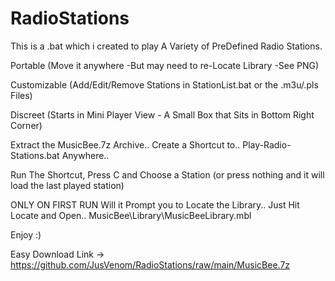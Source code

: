 # RadioStations


This is a .bat which i created to play A Variety of PreDefined Radio Stations.

Portable (Move it anywhere -But may need to re-Locate Library -See PNG)

Customizable (Add/Edit/Remove Stations in StationList.bat or the .m3u/.pls Files)

Discreet (Starts in Mini Player View - A Small Box that Sits in Bottom Right Corner)

Extract the MusicBee.7z Archive.. Create a Shortcut to.. Play-Radio-Stations.bat Anywhere..

Run The Shortcut, Press C and Choose a Station (or press nothing and it will load the last played station)

ONLY ON FIRST RUN Will it Prompt you to Locate the Library.. Just Hit Locate and Open.. MusicBee\Library\MusicBeeLibrary.mbl

Enjoy :)

Easy Download Link -> https://github.com/JusVenom/RadioStations/raw/main/MusicBee.7z
